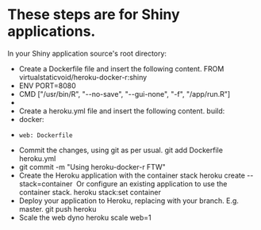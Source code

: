 # These steps are for Shiny applications.
In your Shiny application source's root directory:
* Create a Dockerfile file and insert the following content. FROM virtualstaticvoid/heroku-docker-r:shiny
* ENV PORT=8080
* CMD ["/usr/bin/R", "--no-save", "--gui-none", "-f", "/app/run.R"]
*    
* Create a heroku.yml file and insert the following content. build:
*   docker:
*     web: Dockerfile 
* Commit the changes, using git as per usual. git add Dockerfile heroku.yml
* git commit -m "Using heroku-docker-r FTW" 
* Create the Heroku application with the container stack heroku create --stack=container  Or configure an existing application to use the container stack. heroku stack:set container 
* Deploy your application to Heroku, replacing <branch> with your branch. E.g. master. git push heroku <branch> 
* Scale the web dyno heroku scale web=1 
